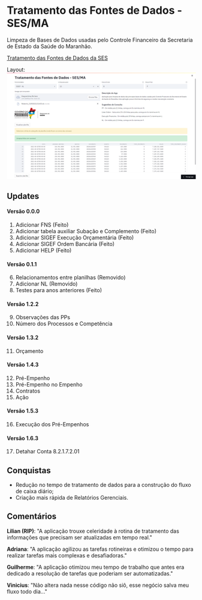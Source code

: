 # Tratamento das Fontes de Dados - SES/MA

Limpeza de Bases de Dados usadas pelo Controle Financeiro da Secretaria de Estado da Saúde do Maranhão.

[Tratamento das Fontes de Dados da SES](https://tiagolofi-sesma-app-app-hdegvk.streamlit.app/)

Layout:
![](img/front.png)

## Updates

#### Versão 0.0.0

1. Adicionar FNS (Feito)
2. Adicionar tabela auxiliar Subação e Complemento (Feito)
3. Adicionar SIGEF Execução Orçamentária (Feito)
4. Adicionar SIGEF Ordem Bancária (Feito)
5. Adicionar HELP (Feito)

#### Versão 0.1.1

6. Relacionamentos entre planilhas (Removido)
7. Adicionar NL (Removido)
8. Testes para anos anteriores (Feito)

#### Versão 1.2.2

9. Observações das PPs
10. Número dos Processos e Competência

#### Versão 1.3.2

11. Orçamento

#### Versão 1.4.3

12. Pré-Empenho
13. Pré-Empenho no Empenho
14. Contratos
15. Ação

#### Versão 1.5.3

16. Execução dos Pré-Empenhos

#### Versão 1.6.3

17. Detahar Conta 8.2.1.7.2.01

## Conquistas

* Redução no tempo de tratamento de dados para a construção do fluxo de caixa diário;
* Criação mais rápida de Relatórios Gerenciais.

## Comentários

**Lilian (RIP)**: "A aplicação trouxe celeridade à rotina de tratamento das informações que precisam ser atualizadas em tempo real."

**Adriana**: "A aplicação agilizou as tarefas rotineiras e otimizou o tempo para realizar tarefas mais complexas e desafiadoras."

**Guilherme**: "A aplicação otimizou meu tempo de trabalho que antes era dedicado a resolução de tarefas que poderiam ser automatizadas."

**Vinicius**: "Não altera nada nesse código não siô, esse negócio salva meu fluxo todo dia..."